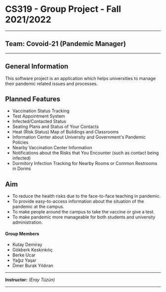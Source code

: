 # CS319 - Group Project - Fall 2021/2022

****
## Team: Covoid-21 (Pandemic Manager) 
****

## General Information
This software project is an application which helps universities to manage their pandemic related issues and processes.

## Planned Features
- Vaccination Status Tracking
- Test Appointment System
- Infected/Contacted Status
- Seating Plans and Status of Your Contacts
- Heat (Risk Status) Map of Buildings and Classrooms
- Information Center about University and Government's Pandemic Policies
- Nearby Vaccination Center Information
- Notifications about the Risks that You Encounter (such as contact being infected)
- Dormitory Infection Tracking for Nearby Rooms or Common Restrooms in Dorms

## Aim
- To reduce the health risks due to the face-to-face teaching in pandemic. 
- To provide easy-to-access information about the situation of the pandemic at the campus. 
- To make people around the campus to take the vaccine or give a test. 
- To make pandemic more manageable for both students and university administration.

#### Group Members
- Kutay Demiray
- Gökberk Keskinkılıç
- Berke Ucar
- Yağız Yaşar
- Ömer Burak Yıldıran

****
**Instructor:** _(Eray Tüzün)_ 
****
